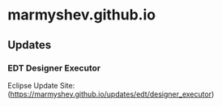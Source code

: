 # marmyshev.github.io

## Updates

### EDT Designer Executor

Eclipse Update Site: (https://marmyshev.github.io/updates/edt/designer_executor)